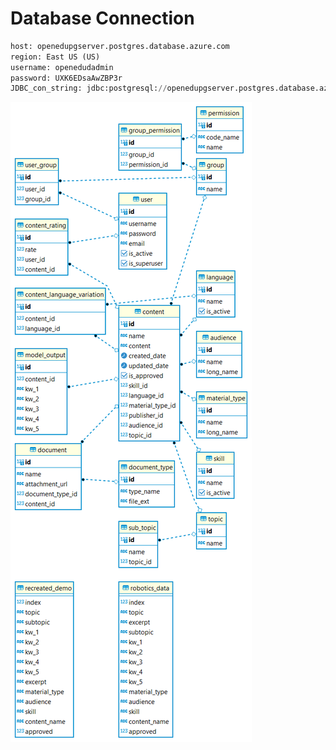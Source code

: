 # Database Connection

```python
host: openedupgserver.postgres.database.azure.com
region: East US (US)
username: openedudadmin
password: UXK6EDsaAwZBP3r
JDBC_con_string: jdbc:postgresql://openedupgserver.postgres.database.azure.com:5432/openedud?user=openedudadmin&password=UXK6EDsaAwZBP3r&sslmode=require
```

![DB-SCHEMA](./static/db/OpenEduD-DB.png)